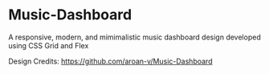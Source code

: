 # Music-Dashboard
A responsive, modern, and mimimalistic music dashboard design developed using CSS Grid and Flex

Design Credits: https://github.com/aroan-v/Music-Dashboard